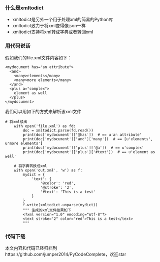 ### 什么是xmltodict
- xmltodict是另外一个用于处理xml的简易的Python库
- xmltodict致力于将xml变得像json一样
- xmltodict支持将xml转成字典或者转回xml

### 用代码说话
假如我们的file.xml文件内容如下：
```
<mydocument has="an attribute">
  <and>
    <many>elements</many>
    <many>more elements</many>
  </and>
  <plus a="complex">
    element as well
  </plus>
</mydocument>
```
我们可以用如下的方式来解析该xml文件
```
# 将xml读出
    with open('file.xml') as fd:
        doc = xmltodict.parse(fd.read())
        print(doc['mydocument']['@has'])  # == u'an attribute'
        print(doc['mydocument']['and']['many'])  # == [u'elements', u'more elements']
        print(doc['mydocument']['plus']['@a'])  # == u'complex'
        print(doc['mydocument']['plus']['#text'])  # == u'element as well'

    # 将字典转换成xml
    with open('out.xml', 'w') as f:
        mydict = {
            'text': {
                '@color': 'red',
                '@stroke': '2',
                '#text': 'This is a test'
            }
        }
        f.write(xmltodict.unparse(mydict))
        """ 生成的xml文件结果如下
        <?xml version="1.0" encoding="utf-8"?>
        <text stroke="2" color="red">This is a test</text>
        """
```

### 代码下载
本文内容和代码已经归档到https://github.com/jumper2014/PyCodeComplete，欢迎star